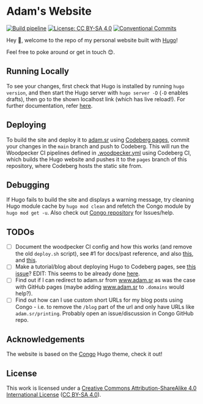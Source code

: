 # Adam's Website

[![Build pipeline](https://ci.codeberg.org/api/badges/7891/status.svg)](https://docs.codeberg.org/ci/) [![License: CC BY-SA 4.0](https://img.shields.io/badge/License-CC_BY--SA_4.0-lightgrey.svg)](https://creativecommons.org/licenses/by-sa/4.0/) [![Conventional Commits](https://img.shields.io/badge/Conventional%20Commits-1.0.0-%23FE5196?logo=conventionalcommits&logoColor=white)](https://conventionalcommits.org)

Hey 👋, welcome to the repo of my personal website built with [Hugo](https://gohugo.io)!

Feel free to poke around or get in touch 😊.

## Running Locally

To see your changes, first check that Hugo is installed by running `hugo version`, and then start the Hugo server with `hugo server -D` (`-D` enables drafts), then go to the shown localhost link (which has live reload!). For further documentation, refer [here](https://gohugo.io/getting-started/quick-start).

## Deploying

To build the site and deploy it to [adam.sr](https://adam.sr) using [Codeberg pages](https://codeberg.page), commit your changes in the `main` branch and push to Codeberg. This will run the Woodpecker CI pipelines defined in [.woodpecker.yml](./.woodpecker.yml) using Codeberg CI, which builds the Hugo website and pushes it to the `pages` branch of this repository, where Codeberg hosts the static site from.

## Debugging

If Hugo fails to build the site and displays a warning message, try cleaning Hugo module cache by `hugo mod clean` and refetch the Congo module by `hugo mod get -u`. Also check out [Congo repository](https://github.com/jpanther/congo) for Issues/help.

## TODOs

- [ ] Document the woodpecker CI config and how this works (and remove the old `deploy.sh` script), see #1 for docs/past reference, and also [this](https://codeberg.org/Codeberg-CI/examples/src/branch/main/Hugo/hugo.yml), and [this](https://dminca.codeberg.page/posts/moved-to-codeberg-pages/).
- [ ] Make a tutorial/blog about deploying Hugo to Codeberg pages, see [this issue](https://codeberg.org/Codeberg/Documentation/issues/27)? EDIT: This seems to be already done [here](https://codeberg.org/Codeberg-CI/examples).
- [ ] Find out if I can redirect to adam.sr from www.adam.sr as was the case with GitHub pages (maybe adding www.adam.sr to `.domains` would help?).
- [ ] Find out how can I use custom short URLs for my blog posts using Congo - i.e. to remove the `/blog` part of the url and only have URLs like `adam.sr/printing`. Probably open an issue/discussion in Congo GitHub repo.

## Acknowledgements

The website is based on the [Congo](https://git.io/hugo-congo) Hugo theme, check it out!

## License

This work is licensed under a [Creative Commons Attribution-ShareAlike 4.0 International License](https://creativecommons.org/licenses/by-sa/4.0/) ([CC BY-SA 4.0](https://creativecommons.org/licenses/by-sa/4.0/)).
